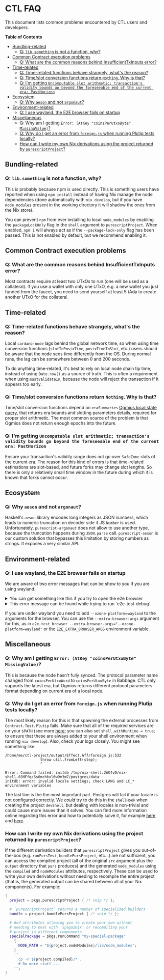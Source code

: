 # CTL FAQ

This document lists common problems encountered by CTL users and developers.

**Table of Contents**
<!-- START doctoc generated TOC please keep comment here to allow auto update -->
<!-- DON'T EDIT THIS SECTION, INSTEAD RE-RUN doctoc TO UPDATE -->

- [Bundling-related](#bundling-related)
  - [Q: `lib.something` is not a function, why?](#q-libsomething-is-not-a-function-why)
- [Common Contract execution problems](#common-contract-execution-problems)
  - [Q: What are the common reasons behind InsufficientTxInputs error?](#q-what-are-the-common-reasons-behind-insufficienttxinputs-error)
- [Time-related](#time-related)
  - [Q: Time-related functions behave strangely, what's the reason?](#q-time-related-functions-behave-strangely-whats-the-reason)
  - [Q: Time/slot conversion functions return `Nothing`. Why is that?](#q-timeslot-conversion-functions-return-nothing-why-is-that)
  - [Q: I'm getting `Uncomputable slot arithmetic; transaction's validity bounds go beyond the foreseeable end of the current era: PastHorizon`](#q-im-getting-uncomputable-slot-arithmetic-transactions-validity-bounds-go-beyond-the-foreseeable-end-of-the-current-era-pasthorizon)
- [Ecosystem](#ecosystem)
  - [Q: Why `aeson` and not `argonaut`?](#q-why-aeson-and-not-argonaut)
- [Environment-related](#environment-related)
  - [Q: I use wayland, the E2E browser fails on startup](#q-i-use-wayland-the-e2e-browser-fails-on-startup)
- [Miscellaneous](#miscellaneous)
  - [Q: Why am I getting `Error: (AtKey "coinsPerUtxoByte" MissingValue)`?](#q-why-am-i-getting-error-atkey-coinsperutxobyte-missingvalue)
  - [Q: Why do I get an error from `foreign.js` when running Plutip tests locally?](#q-why-do-i-get-an-error-from-foreignjs-when-running-plutip-tests-locally)
  - [How can I write my own Nix derivations using the project returned by `purescriptProject`?](#how-can-i-write-my-own-nix-derivations-using-the-project-returned-by-purescriptproject)

<!-- END doctoc generated TOC please keep comment here to allow auto update -->
## Bundling-related

### Q: `lib.something` is not a function, why?

This is probably because npm is used directly. This is something users have reported when using `npm install` instead of having Nix manage the node dependencies (done automatically with `nix develop`, but if you have `node_modules` present in the working directory it will shadow the ones from the Nix store).

You can prevent `npm` from ever installing to local `node_modules` by enabling the `packageLockOnly` flag in the `shell` argument to `purescriptProject`. When enabled, `npm i` will always act as if the `--package-lock-only` flag has been passed. This is not enabled by default, but we recommend enabling it.

## Common Contract execution problems

### Q: What are the common reasons behind InsufficientTxInputs error?

Most contracts require at least two UTxOs to run (one will be used as a collateral). If you use a wallet with only one UTxO, e.g. a new wallet you just funded from the faucet, you need to send yourself at least 5 tAda to create another UTxO for the collateral.

## Time-related

### Q: Time-related functions behave strangely, what's the reason?

Local `cardano-node` lags behind the global network time, so when using time conversion functions (`slotToPosixTime`, `posixTimeToSlot`, etc.) users should be aware that the node sees time differently from the OS. During normal runs, the lag can be somewhere between 0 and 200 seconds.

To do anything time-related, it's best to rely on local node chain tip time, instead of using `Date.now()` as a source of truth. This is often a requirement when using `mustValidateIn`, because the node will reject the transaction if it appears too early.

### Q: Time/slot conversion functions return `Nothing`. Why is that?

Time/slot conversion functions depend on `eraSummaries` [Ogmios local state query](https://ogmios.dev/mini-protocols/local-state-query/), that returns era bounds and slotting parameters details, required for proper slot arithmetic. The most common source of the problem is that Ogmios does not return enough epochs into the future.

### Q: I'm getting `Uncomputable slot arithmetic; transaction's validity bounds go beyond the foreseeable end of the current era: PastHorizon`

Ensure your transaction's validity range does not go over `SafeZone` slots of the current era. The reason for this kind of errors is that time-related estimations are slot-based, and future forks may change slot lengths. So there is only a relatively small time window in the future during which it is known that forks cannot occur.

## Ecosystem

### Q: Why `aeson` and not `argonaut`?

Haskell's `aeson` library encodes long integers as JSON numbers, which leads to numeric truncation on decoder side if JS `Number` is used. Unfortunately, `purescript-argonaut` does not allow to use another type, because the truncation happens during `JSON.parse` call. `purescript-aeson` is our custom solution that bypasses this limitation by storing numbers as strings. It exposes a very similar API.

## Environment-related

### Q: I use wayland, the E2E browser fails on startup

We are aware of two error messages that can be show to you if you are using wayland.

<details>
  <summary>You can get something like this if you try to open the e2e browser</summary>

  10 silly lifecycle cardano-transaction-lib@3.0.0~e2e-browser: Args: [
  10 silly lifecycle   '-c',
  10 silly lifecycle   "source ./test/e2e.env && spago run --main Test.Ctl.E2E -a 'e2e-test browser'"
  10 silly lifecycle ]
  11 silly lifecycle cardano-transaction-lib@3.0.0~e2e-browser: Returned: code: 1  signal: null
  12 info lifecycle cardano-transaction-lib@3.0.0~e2e-browser: Failed to exec e2e-browser script
  13 verbose stack Error: cardano-transaction-lib@3.0.0 e2e-browser: `source ./test/e2e.env && spago run --main Test.Ctl.E2E -a 'e2e-test browser'`
  13 verbose stack Exit status 1
  13 verbose stack     at EventEmitter.<anonymous> (/nix/store/lrvrir70n3966jybpjqw91smhcwlyn00-nodejs-14.20.0/lib/node_modules/npm/node_modules/npm-lifecycle/index.js:332:16)
  13 verbose stack     at EventEmitter.emit (events.js:400:28)
  13 verbose stack     at ChildProcess.<anonymous> (/nix/store/lrvrir70n3966jybpjqw91smhcwlyn00-nodejs-14.20.0/lib/node_modules/npm/node_modules/npm-lifecycle/lib/spawn.js:55:14)
  13 verbose stack     at ChildProcess.emit (events.js:400:28)
  13 verbose stack     at maybeClose (internal/child_process.js:1088:16)
  13 verbose stack     at Process.ChildProcess._handle.onexit (internal/child_process.js:296:5)
  14 verbose pkgid cardano-transaction-lib@3.0.0
</details>

<details>
  <summary>This error message can be found while trying to run `e2e-test-debug`</summary>

  E2E tests
  ✗ plutip:http://localhost:4008/?plutip-nami-mock:OneShotMinting:

    Error: Failed to launch the browser process!
  [76104:76104:1207/234245.704016:ERROR:ozone_platform_x11.cc(238)] Missing X server or $DISPLAY
  [76104:76104:1207/234245.704036:ERROR:env.cc(255)] The platform failed to initialize.  Exiting.
</details>

If you are under wayland you need to add `--ozone-platform=wayland` to the arguments for the browser. You can use the `--extra-browser-args` argument for this, as in `e2e-test browser --extra-browser-args="--ozone-platform=wayland"` or the `E2E_EXTRA_BROWSER_ARGS` environment variable.

## Miscellaneous

### Q: Why am I getting `Error: (AtKey "coinsPerUtxoByte" MissingValue)`?

This is because the node hasn't fully synced. The protocol parameter name changed from `coinsPerUtxoWord` to `coinsPerUtxoByte` in Babbage. CTL only supports the latest era, but Ogmios returns different protocol parameters format depending on current era of a local node.

### Q: Why do I get an error from `foreign.js` when running Plutip tests locally?

The most likely reason for this is that spawning the external processes from `Contract.Test.Plutip` fails. Make sure that all of the required services are on your `$PATH` (see more [here](./runtime.md); you can also set `shell.withRuntime = true;` to ensure that these are always added to your shell environment when running `nix develop`). Also, check your logs closely. You might see something like:

```
/home/me/ctl-project/output/Effect.Aff/foreign.js:532
                throw util.fromLeft(step);
                ^

Error: Command failed: initdb /tmp/nix-shell.2AQ4vD/nix-shell.6SMFfq/6s0mchkxl6w9m3m7/postgres/data
initdb: error: invalid locale settings; check LANG and LC_* environment variables
```

The last line is the the most important part. Postgres will fail if your locale is not configured correctly. We _could_ try to do this in the `shellHook` when creating the project `devShell`, but dealing with locales is non-trivial and could cause more issues than it solves. You can find more information online regarding this error and how to potentially solve it, for example [here](https://stackoverflow.com/questions/41956994/initdb-bin-invalid-locale-settings-check-lang-and-lc-environment-variables) and [here](https://askubuntu.com/questions/114759/warning-setlocale-lc-all-cannot-change-locale).

### How can I write my own Nix derivations using the project returned by `purescriptProject`?

If the different derivation builders that `purescriptProject` gives you out-of-the-box (e.g. `runPursTest`, `bundlePursProject`, etc...) are not sufficient, you can access the compiled project (all of the original `src` argument plus the `output` directory that `purs` produces) and the generated `node_modules` using the `compiled` and `nodeModules` attributes, respectively. These can be used to write your own derivations without needing to recompile the entire project (that is, the generated output can be shared between all of your Nix components). For example:

```nix
{
  project = pkgs.purescriptProject { /* snip */ };

  # `purescriptProject` returns a number of specialized builders
  bundle = project.bundlePursProject { /* snip */ };

  # And attributes allowing you to create your own without
  # needing to deal with `spago2nix` or recompiling your
  # project in different components
  specialPackage = pkgs.runCommand "my-special-package"
    {
      NODE_PATH = "${project.nodeModules}/lib/node_modules";
    }
    ''
      cp -r ${project.compiled}/* .
      # Do more stuff ...
    '';
}

```
